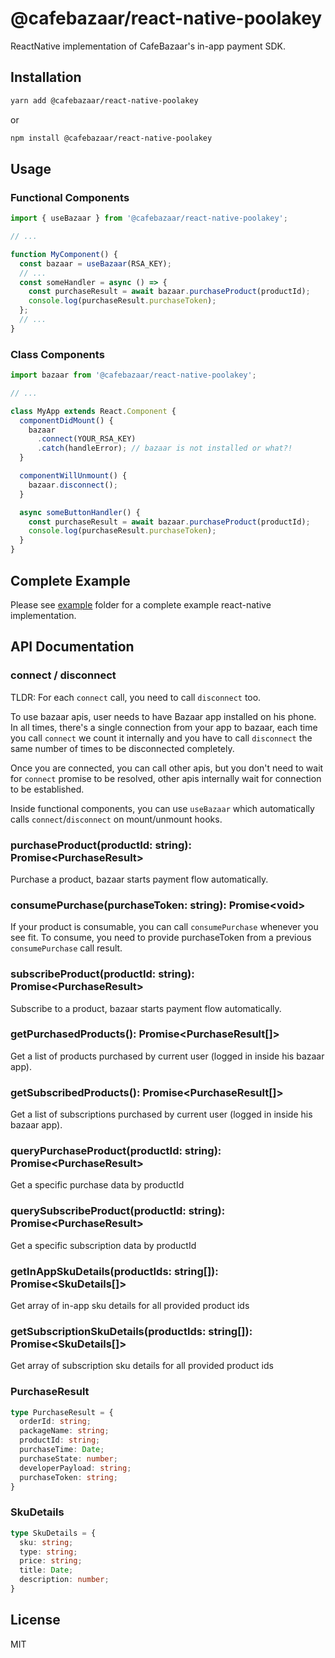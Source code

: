 # @cafebazaar/react-native-poolakey

ReactNative implementation of CafeBazaar's in-app payment SDK.

## Installation

```sh
yarn add @cafebazaar/react-native-poolakey
```
or
```sh
npm install @cafebazaar/react-native-poolakey
```

## Usage

### Functional Components

```js
import { useBazaar } from '@cafebazaar/react-native-poolakey';

// ...

function MyComponent() {
  const bazaar = useBazaar(RSA_KEY);
  // ...
  const someHandler = async () => {
    const purchaseResult = await bazaar.purchaseProduct(productId);
    console.log(purchaseResult.purchaseToken);
  };
  // ...
}
```

### Class Components

```js
import bazaar from '@cafebazaar/react-native-poolakey';

// ...

class MyApp extends React.Component {
  componentDidMount() {
    bazaar
      .connect(YOUR_RSA_KEY)
      .catch(handleError); // bazaar is not installed or what?!
  }

  componentWillUnmount() {
    bazaar.disconnect();
  }

  async someButtonHandler() {
    const purchaseResult = await bazaar.purchaseProduct(productId);
    console.log(purchaseResult.purchaseToken);
  }
}
```

## Complete Example
Please see [example](https://github.com/cafebazaar/react-native-poolakey/tree/main/example) folder for a complete example react-native implementation.

## API Documentation

### connect / disconnect
TLDR: For each `connect` call, you need to call `disconnect` too.

To use bazaar apis, user needs to have Bazaar app installed on his phone.
In all times, there's a single connection from your app to bazaar, each time
you call `connect` we count it internally and you have to call `disconnect`
the same number of times to be disconnected completely.

Once you are connected, you can call other apis, but you don't need to wait
for `connect` promise to be resolved, other apis internally wait for connection
to be established.

Inside functional components, you can use `useBazaar` which automatically calls
`connect`/`disconnect` on mount/unmount hooks.

### purchaseProduct(productId: string): Promise&lt;PurchaseResult&gt;
Purchase a product, bazaar starts payment flow automatically.

### consumePurchase(purchaseToken: string): Promise&lt;void&gt;
If your product is consumable, you can call `consumePurchase` whenever you see fit. To
consume, you need to provide purchaseToken from a previous `consumePurchase` call result.

### subscribeProduct(productId: string): Promise&lt;PurchaseResult&gt;
Subscribe to a product, bazaar starts payment flow automatically.

### getPurchasedProducts(): Promise&lt;PurchaseResult[]&gt;
Get a list of products purchased by current user (logged in inside his bazaar app).

### getSubscribedProducts(): Promise&lt;PurchaseResult[]&gt;
Get a list of subscriptions purchased by current user (logged in inside his bazaar app).

### queryPurchaseProduct(productId: string): Promise&lt;PurchaseResult&gt;
Get a specific purchase data by productId

### querySubscribeProduct(productId: string): Promise&lt;PurchaseResult&gt;
Get a specific subscription data by productId

### getInAppSkuDetails(productIds: string[]): Promise<SkuDetails[]>
Get array of in-app sku details for all provided product ids

### getSubscriptionSkuDetails(productIds: string[]): Promise<SkuDetails[]>
Get array of subscription sku details for all provided product ids

### PurchaseResult
```typescript
type PurchaseResult = {
  orderId: string;
  packageName: string;
  productId: string;
  purchaseTime: Date;
  purchaseState: number;
  developerPayload: string;
  purchaseToken: string;
}
```

### SkuDetails
```typescript
type SkuDetails = {
  sku: string;
  type: string;
  price: string;
  title: Date;
  description: number;
}
```

## License

MIT
